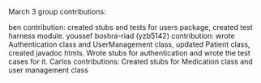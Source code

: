March 3 group contributions:

ben contribution: created stubs and tests for users package, created test harness module.
youssef boshra-riad (yzb5142) contribution: wrote Authentication class and UserManagement class, updated Patient class, created javadoc htmls. Wrote stubs for authentication and wrote the test cases for it.
Carlos contributions: Created stubs for Medication class and user management class
